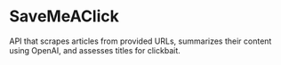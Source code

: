 # SaveMeAClick
API that scrapes articles from provided URLs, summarizes their content using OpenAI, and assesses titles for clickbait.
